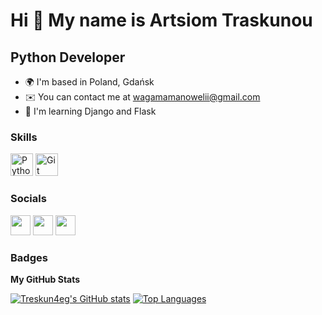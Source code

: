 Hi 👋 My name is Artsiom Traskunou
==================================  

Python Developer
----------------  

* 🌍  I'm based in Poland, Gdańsk 
* ✉️  You can contact me at [wagamamanowelii@gmail.com](mailto:wagamamanowelii@gmail.com)
* 🧠  I'm learning Django and Flask

### Skills  

<p align="left"> <a href="https://www.python.org/" target="_blank" rel="noreferrer"><img src="https://raw.githubusercontent.com/danielcranney/readme-generator/main/public/icons/skills/python-colored.svg" width="36" height="36" alt="Python" /></a> <a href="https://git-scm.com/" target="_blank" rel="noreferrer"><img src="https://raw.githubusercontent.com/danielcranney/readme-generator/main/public/icons/skills/git-colored.svg" width="36" height="36" alt="Git" /></a> </p> 

 ### Socials
 
 <p align="left"> <a href="https://www.facebook.com/profile.php?id=100066967045127" target="_blank" rel="noreferrer"><img src="https://raw.githubusercontent.com/danielcranney/readme-generator/main/public/icons/socials/facebook.svg" width="32" height="32" /></a> <a href="https://www.github.com/Treskun4eg" target="_blank" rel="noreferrer"><img src="https://raw.githubusercontent.com/danielcranney/readme-generator/main/public/icons/socials/github.svg" width="32" height="32" /></a> <a href="https://www.linkedin.com/in/artsiom-traskunou-6b0241256" target="_blank" rel="noreferrer"><img src="https://raw.githubusercontent.com/danielcranney/readme-generator/main/public/icons/socials/linkedin.svg" width="32" height="32" /></a></p>
 
### Badges

<b>My GitHub Stats</b>

<a href="http://www.github.com/Treskun4eg"><img src="https://github-readme-stats.vercel.app/api?username=Treskun4eg&show_icons=true&hide=&count_private=true&title_color=0891b2&text_color=ffffff&icon_color=0891b2&bg_color=1c1917&hide_border=true&show_icons=true" alt="Treskun4eg's GitHub stats" /></a>
<a href="https://github.com/Treskun4eg" align="left"><img src="https://github-readme-stats.vercel.app/api/top-langs/?username=Treskun4eg&langs_count=10&title_color=0891b2&text_color=ffffff&icon_color=0891b2&bg_color=1c1917&hide_border=true&locale=en&custom_title=Top%20%Languages" alt="Top Languages" /></a>
